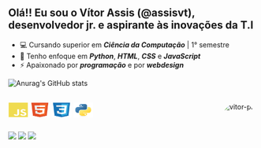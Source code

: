## Olá!! Eu sou o Vítor Assis (@assisvt), desenvolvedor jr. e aspirante às inovações da T.I 
- 💻 Cursando superior em ***Ciência da Computação*** | 1° semestre 
- 🌱 Tenho enfoque em ***Python***, ***HTML***, ***CSS*** e ***JavaScript***
- ⚡ Apaixonado por ***programação*** e por ***webdesign***


![Anurag's GitHub stats](https://github-readme-stats.vercel.app/api?username=assisvt&show_icons=true&theme=transparent)
<div style="display: inline_block"><br>
  <img align="center" alt="vitor-Js" height="30" width="40" src="https://raw.githubusercontent.com/devicons/devicon/master/icons/javascript/javascript-plain.svg">
  <img align="center" alt="vitor-HTML" height="30" width="40" src="https://raw.githubusercontent.com/devicons/devicon/master/icons/html5/html5-original.svg">
  <img align="center" alt="vitor-CSS" height="30" width="40" src="https://raw.githubusercontent.com/devicons/devicon/master/icons/css3/css3-original.svg">
  <img align="center" alt="vitor-Python" height="30" width="40" src="https://raw.githubusercontent.com/devicons/devicon/master/icons/python/python-original.svg">
  <img align="right" alt="vitor-pic" height="150" style="border-radius:50px;" src="https://cdn.discordapp.com/attachments/823656648508702720/1090807701556170812/rjrjrj.png">
</div>

##
<div> 
   <a href="https://www.linkedin.com/in/assisvt/" target="_blank"><img src="https://img.shields.io/badge/-LinkedIn-%230077B5?style=for-the-badge&logo=linkedin&logoColor=white" target="_blank"></a> 
   <a href="https://instagram.com/assisvt" target="_blank"><img src="https://img.shields.io/badge/-Instagram-%23E4405F?style=for-the-badge&logo=instagram&logoColor=white" target="_blank"></a>
   <a href = "mailto:contatoassisvt@gmail.com"><img src="https://img.shields.io/badge/-Gmail-%23333?style=for-the-badge&logo=gmail&logoColor=white" target="_blank"></a>
</div>
